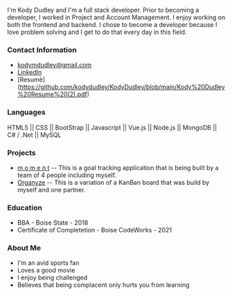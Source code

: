 I'm Kody Dudley and I'm a full stack developer. Prior to becoming a developer, I worked in Project and Account Management. I enjoy working on both the frontend and backend. I chose to become a developer because I love problem solving and I get to do that every day in this field.

### Contact Information

  - [kodymdudley@gmail.com](kodymdudley@gmail.com)
  - [LinkedIn](https://www.linkedin.com/in/kodymdudley/)
  - [Resumè] (https://github.com/kodydudley/KodyDudley/blob/main/Kody%20Dudley%20Resume%20(2).pdf)
  
### Languages

HTML5 || CSS || BootStrap || Javascript || Vue.js || Node.js || MongoDB || C# / .Net || MySQL
  
### Projects

  - [m o m e n t](https://github.com/milesfwilson/capstone) -- This is a goal tracking application that is being built by a team of 4 people including myself.     
  - [Organyze](https://github.com/kodydudley/kanbanned/) -- This is a variation of a KanBan board that was build by myself and one partner.
  
### Education

  - BBA  -  Boise State  -  2018
  - Certificate of Completetion  -  Boise CodeWorks  -  2021

### About Me

  - I'm an avid sports fan
  - Loves a good movie
  - I enjoy being challenged
  - Believes that being complacent only hurts you from learning
